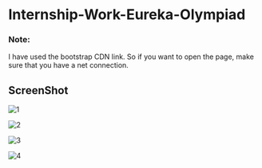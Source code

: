 # Internship-Work-Eureka-Olympiad

### Note:
I have used the bootstrap CDN link. So if you want to open the page, make sure that you have a net connection.

## ScreenShot

![1](https://user-images.githubusercontent.com/52007498/80860087-26560f00-8c83-11ea-898d-bb01ae2253f1.JPG)

![2](https://user-images.githubusercontent.com/52007498/80860091-2ce48680-8c83-11ea-8cf9-12634e426902.JPG)

![3](https://user-images.githubusercontent.com/52007498/80860093-3110a400-8c83-11ea-8ea7-1afa46885fb1.JPG)

![4](https://user-images.githubusercontent.com/52007498/80860095-3241d100-8c83-11ea-9f53-a3e97a949ada.JPG)
